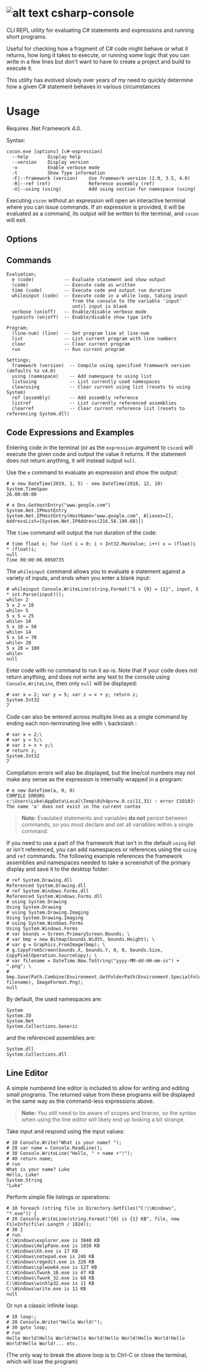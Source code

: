 # ![alt text](CSharpConsole48px.png "CSharpConsole Icon") csharp-console

CLI REPL utility for evaluating C# statements and expressions and running short programs.

Useful for checking how a fragment of C# code might behave or what it returns, how long it takes to execute, or running some logic that you can write in a few lines but don't want to have to create a project and build to execute it.

This utility has evolved slowly over years of my need to quickly determine how a given C# statement behaves in various circumstances

# Usage

Requires .Net Framework 4.0.

Syntax: 

```
cscon.exe [options] [c#-expression]
  --help       Display help
  --version    Display version
  -v           Enable verbose mode
  -t           Show Type information
  -F|--framework (version)    Use framework version (2.0, 3.5, 4.0)
  -R|--ref (ref)              Reference assembly (ref)
  -U|--using (using)          Add using section for namespace (using)
```

Executing `cscon` without an expression will open an interactive terminal where you can issue commands. If an expression is provided, it will be evaluated as a command, its output will be written to the terminal, and `cscon` will exit.

## Options

## Commands

```
Evaluation;
  e (code)           -- Evaluate statement and show output
  (code)             -- Execute code as written
  time (code)        -- Execute code and output run duration
  whileinput (code)  -- Execute code in a while loop, taking input
                        from the console to the variable 'input'
                        until input is blank
  verbose (on|off)   -- Enable/disable verbose mode
  typeinfo (on|off)  -- Enable/disable show type info
  
Program;
  (line-num) (line)  -- Set program line at line-num
  list               -- List current program with line numbers
  clear              -- Clear current program
  run                -- Run current program

Settings;
  framework (version)  -- Compile using specified framework version (defaults to v4.0)
  using (namespace)    -- Add namespace to using list
  listusing            -- List currently used namespaces
  clearusing           -- Clear current using list (resets to using System)
  ref (assembly)       -- Add assembly reference
  listref              -- List currently referenced assemblies
  clearref             -- Clear current reference list (resets to referencing System.dll)
```

## Code Expressions and Examples

Entering code in the terminal (or as the `expression` argument to `cscon`) will execute the given code and output the value it returns. If the statement does not return anything, it will instead output `null`.

Use the `e` command to evaluate an expression and show the output:

```
# e new DateTime(2019, 1, 5) - new DateTime(2018, 12, 10)
System.TimeSpan
26.00:00:00
```

```
# e Dns.GetHostEntry("www.google.com")
System.Net.IPHostEntry
System.Net.IPHostEntry(HostName="www.google.com", Aliases=[], AddressList=[System.Net.IPAddress(216.58.199.68)])
```

The `time` command will output the run duration of the code:

```
# time float x; for (int i = 0; i < Int32.MaxValue; i++) x = (float)i * (float)i;
null
Time 00:00:06.0950735
```

The `whileinput` command allows you to evaluate a statement against a variety of inputs, and ends when you enter a blank input:

```
# whileinput Console.WriteLine(string.Format("5 x {0} = {1}", input, 5 * int.Parse(input)));
while> 2
5 x 2 = 10
while> 5
5 x 5 = 25
while> 10
5 x 10 = 50
while> 14
5 x 14 = 70
while> 20
5 x 20 = 100
while>
null
```

Enter code with no command to run it as-is. Note that if your code does not return anything, and does not write any text to the console using `Console.WriteLine`, then only `null` will be displayed:

```
# var x = 2; var y = 5; var z = x + y; return z;
System.Int32
7
```

Code can also be entered across multiple lines as a single command by ending each non-terminating line with `\` backslash :

```
# var x = 2;\
# var y = 5;\
# var z = x + y;\
# return z;
System.Int32
7
```

Compilation errors will also be displayed, but the line/col numbers may not make any sense as the expression is internally wrapped in a program:

```
# e new DateTime(a, 0, 0)
COMPILE ERRORS
c:\Users\Luke\AppData\Local\Temp\0ih4pvrw.0.cs(11,31) : error CS0103: The name 'a' does not exist in the current contex
```

> **Note:** Evaulated statements and variables **do not** persist between commands, so you must declare and set all variables within a single command.

If you need to use a part of the framework that isn't in the default `using` list or isn't referenced, you can add namespaces or references using the `using` and `ref` commands. The following example references the framework assemblies and namespaces needed to take a screenshot of the primary display and save it to the desktop folder:

```
# ref System.Drawing.dll
Referenced System.Drawing.dll
# ref System.Windows.Forms.dll
Referenced System.Windows.Forms.dll
# using System.Drawing
Using System.Drawing
# using System.Drawing.Imaging
Using System.Drawing.Imaging
# using System.Windows.Forms
Using System.Windows.Forms
# var bounds = Screen.PrimaryScreen.Bounds; \
# var bmp = new Bitmap(bounds.Width, bounds.Height); \
# var g = Graphics.FromImage(bmp); \
# g.CopyFromScreen(bounds.X, bounds.Y, 0, 0, bounds.Size, CopyPixelOperation.SourceCopy); \
# var filename = DateTime.Now.ToString("yyyy-MM-dd-HH-mm-ss") + ".png"; \
# bmp.Save(Path.Combine(Environment.GetFolderPath(Environment.SpecialFolder.Desktop), filename), ImageFormat.Png);
null
```

By default, the used namespaces are:

```
System
System.IO
System.Net
System.Collections.Generic
```

and the referenced assemblies are:

```
System.dll
System.Collections.dll
```

## Line Editor

A simple numbered line editor is included to allow for writing and editing small programs. The returned value from these programs will be displayed in the same way as the command-less expressions above.

> **Note:** You still need to be aware of scopes and braces, so the syntax when using the line editor will likely end up looking a bit strange.

Take input and respond using the input values:

```
# 10 Console.Write("What is your name? ");
# 20 var name = Console.ReadLine();
# 30 Console.WriteLine("Hello, " + name +"!");
# 40 return name;
# run
What is your name? Luke
Hello, Luke!
System.String
"Luke"
```

Perform simple file listings or operations:

```
# 10 foreach (string file in Directory.GetFiles("C:\\Windows", "*.exe")) {
# 20 Console.WriteLine(string.Format("{0} is {1} KB", file, new FileInfo(file).Length / 1024));
# 30 }
# run
C:\Windows\explorer.exe is 3840 KB
C:\Windows\HelpPane.exe is 1030 KB
C:\Windows\hh.exe is 17 KB
C:\Windows\notepad.exe is 240 KB
C:\Windows\regedit.exe is 328 KB
C:\Windows\splwow64.exe is 127 KB
C:\Windows\Twunk_16.exe is 47 KB
C:\Windows\Twunk_32.exe is 68 KB
C:\Windows\winhlp32.exe is 11 KB
C:\Windows\write.exe is 11 KB
null
```

Or run a classic infinite loop:

```
# 10 loop:;
# 20 Console.Write("Hello World!");
# 30 goto loop;
# run
Hello World!Hello World!Hello World!Hello World!Hello World!Hello World!Hello World!... etc.
```

(The only way to break the above loop is to Ctrl-C or close the terminal, which will lose the program)
